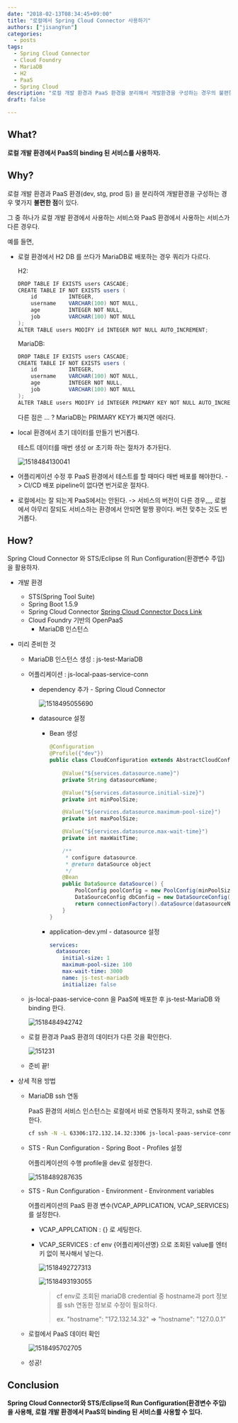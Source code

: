 ```yaml
---
date: "2018-02-13T08:34:45+09:00"
title: "로컬에서 Spring Cloud Connector 사용하기"
authors: ["jisangYun"]
categories:
  - posts
tags:
  - Spring Cloud Connector
  - Cloud Foundry
  - MariaDB
  - H2
  - PaaS
  - Spring Cloud
description: "로컬 개발 환경과 PaaS 환경을 분리해서 개발환경을 구성하는 경우의 불편한점을 개선하기 위한 방법을 찾아보자"
draft: false

---
```




## What?

**로컬 개발 환경에서 PaaS의 binding 된 서비스를 사용하자.** 



## Why?

로컬 개발 환경과 PaaS 환경(dev, stg, prod 등) 을 분리하여 개발환경을 구성하는 경우 몇가지 **불편한 점**이 있다.

그 중 하나가 로컬 개발 환경에서 사용하는 서비스와 PaaS 환경에서 사용하는 서비스가 다른 경우다.



예를 들면,

  - 로컬 환경에서 H2 DB 를 쓰다가 MariaDB로 배포하는 경우 쿼리가 다르다.
    
    H2:

    ```java
    DROP TABLE IF EXISTS users CASCADE;
    CREATE TABLE IF NOT EXISTS users (
       	id 			INTEGER,
       	username 	VARCHAR(100) NOT NULL,
        age 		INTEGER NOT NULL,
        job      	VARCHAR(100) NOT NULL
    );
    ALTER TABLE users MODIFY id INTEGER NOT NULL AUTO_INCREMENT;
    ```

    MariaDB:

    ```java
    DROP TABLE IF EXISTS users CASCADE;
    CREATE TABLE IF NOT EXISTS users (
       	id 			INTEGER,
        username 	VARCHAR(100) NOT NULL,
        age 		INTEGER NOT NULL,
        job      	VARCHAR(100) NOT NULL
    );
    ALTER TABLE users MODIFY id INTEGER PRIMARY KEY NOT NULL AUTO_INCREMENT;
    ```

    다른 점은 ... ?      MariaDB는 PRIMARY KEY가 빠지면 에러다.

  - local 환경에서 초기 데이터를 만들기 번거롭다. 

    테스트 데이터를 매번 생성 or 초기화 하는 절차가 추가된다.

    ![1518484130041](/docs/images/how-to-use-cf-binding-service-in-local-env/1518484130041.png)

  - 어플리케이션 수정 후 PaaS 환경에서 테스트를 할 때마다 매번 배포를 해야한다. -> CI/CD 배포 pipeline이 없다면 번거로운 절차다.

  - 로컬에서는 잘 되는게 PaaS에서는 안된다. -> 서비스의 버전이 다른 경우,,,, 로컬에서 아무리 잘되도 서비스하는 환경에서 안되면 말짱 꽝이다. 버전 맞추는 것도 번거롭다.



## How?

Spring Cloud Connector 와 STS/Eclipse 의 Run Configuration(환경변수 주입) 을 활용하자.



- 개발 환경

  - STS(Spring Tool Suite)
  - Spring Boot 1.5.9
  - Spring Cloud Connector [Spring Cloud Connector Docs Link](http://cloud.spring.io/spring-cloud-connectors/spring-cloud-connectors.html)
  - Cloud Foundry 기반의 OpenPaaS
    - MariaDB 인스턴스


- 미리 준비한 것

  - MariaDB 인스턴스 생성 : js-test-MariaDB

  - 어플리케이션 : js-local-paas-service-conn

    - dependency 추가 - Spring Cloud Connector

      ![1518495055690](/docs/images/how-to-use-cf-binding-service-in-local-env/1518495055690.png)

    - datasource 설정

      - Bean 생성

        ```java
        @Configuration
        @Profile({"dev"})
        public class CloudConfiguration extends AbstractCloudConfig {
        	
        	@Value("${services.datasource.name}")
        	private String datasourceName;

        	@Value("${services.datasource.initial-size}")
        	private int minPoolSize;

        	@Value("${services.datasource.maximum-pool-size}")
        	private int maxPoolSize;

        	@Value("${services.datasource.max-wait-time}")
        	private int maxWaitTime;

        	/**
        	 * configure datasource.
        	 * @return dataSource object
        	 */
        	@Bean
        	public DataSource dataSource() {
        		PoolConfig poolConfig = new PoolConfig(minPoolSize, maxPoolSize, maxWaitTime);
        		DataSourceConfig dbConfig = new DataSourceConfig(poolConfig, null);
        		return connectionFactory().dataSource(datasourceName, dbConfig);
        	}
        }

        ```

      - application-dev.yml - datasource 설정

        ```yaml
        services:
          datasource: 
            initial-size: 1
            maximum-pool-size: 100
            max-wait-time: 3000
            name: js-test-mariadb
            initialize: false
        ```

  - js-local-paas-service-conn 을 PaaS에 배포한 후 js-test-MariaDB 와 binding 한다.

    ![1518484942742](/docs/images/how-to-use-cf-binding-service-in-local-env/1518484942742.png)

  - 로컬 환경과 PaaS 환경의 데이터가 다른 것을 확인한다.

    ![151231](/docs/images/how-to-use-cf-binding-service-in-local-env/151231-8495551138.png)

  - 준비 끝!



- 상세 적용 방법

  - MariaDB ssh 연동

     PaaS 환경의 서비스 인스턴스는 로컬에서 바로 연동하지 못하고, ssh로 연동한다.

     ```bash
     cf ssh -N -L 63306:172.132.14.32:3306 js-local-paas-service-conn
     ```

  - STS - Run Configuration - Spring Boot - Profiles 설정

     어플리케이션의 수행 profile을 dev로 설정한다.

     ![1518489287635](/docs/images/how-to-use-cf-binding-service-in-local-env/1518489287635.png)

  - STS - Run Configuration - Environment - Environment variables

     어플리케이션의 PaaS 환경 변수(VCAP_APPLICATION, VCAP_SERVICES)를 설정한다.

     - VCAP_APPLCATION : {} 로 세팅한다.

     - VCAP_SERVICES : cf env {어플리케이션명} 으로 조회된 value를 엔터키 없이 복사해서 넣는다.

       ![1518492727313](/docs/images/how-to-use-cf-binding-service-in-local-env/1518492727313.png)

       ![1518493193055](/docs/images/how-to-use-cf-binding-service-in-local-env/1518493193055.png)

       > cf env로 조회된 mariaDB credential 중 hostname과 port 정보를 ssh 연동한 정보로 수정이 필요하다.
       >
       > ex. "hostname": "172.132.14.32" => "hostname": "127.0.0.1"

  - 로컬에서 PaaS 데이터 확인

     ![1518495702705](/docs/images/how-to-use-cf-binding-service-in-local-env/1518495702705.png)

  - 성공!

  

## Conclusion

**Spring Cloud Connector와 STS/Eclipse의 Run Configuration(환경변수 주입)을 사용해, 로컬 개발 환경에서 PaaS의 binding 된 서비스를 사용할 수 있다.**

